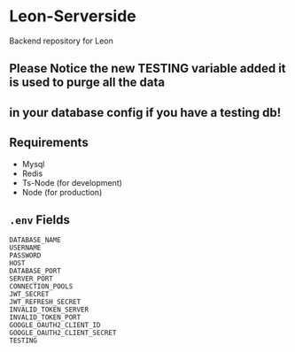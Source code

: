 # Leon-Serverside
Backend repository for Leon

## Please Notice the new TESTING variable added it is used to purge all the data 
## in your database config if you have a testing db!
## Requirements
- Mysql
- Redis
- Ts-Node (for development)
- Node (for production)

## `.env` Fields
```
DATABASE_NAME
USERNAME
PASSWORD
HOST
DATABASE_PORT
SERVER_PORT
CONNECTION_POOLS
JWT_SECRET
JWT_REFRESH_SECRET
INVALID_TOKEN_SERVER
INVALID_TOKEN_PORT
GOOGLE_OAUTH2_CLIENT_ID
GOOGLE_OAUTH2_CLIENT_SECRET
TESTING
```

